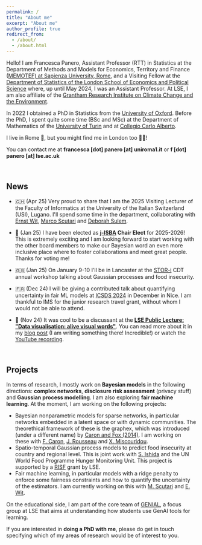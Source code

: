 ```yaml
---
permalink: /
title: "About me"
excerpt: "About me"
author_profile: true
redirect_from: 
  - /about/
  - /about.html
---
```


Hello! I am Francesca Panero, Assistant Professor (RTT) in Statistics at the Department of Methods and Models for Economics, Territory and Finance ([MEMOTEF) at Sapienza University, Rome](https://web.uniroma1.it/memotef/en), and a Visiting Fellow at the [Department of Statistics of the London School of Economics and Political Science](https://www.lse.ac.uk/statistics) where, up until May 2024, I was an Assistant Professor. At LSE, I am also affiliate of the [Grantham Research Institute on Climate Change and the Environment](https://www.lse.ac.uk/granthaminstitute/).

In 2022 I obtained a PhD in Statistics from the [University of Oxford](http://www.stats.ox.ac.uk).
Before the PhD, I spent quite some time (BSc and MSc) at the Department of Mathematics of the [University of Turin](https://dipmath.campusnet.unito.it/do/home.pl) and at [Collegio Carlo Alberto](https://www.carloalberto.org).

I live in Rome 🤌, but you might find me in London too 💂‍♀️! 

You can contact me at **francesca [dot] panero [at] uniroma1.it** or **f [dot] panero [at] lse.ac.uk**

<br>

## News

- 🇨🇭 (Apr 25) Very proud to share that I am the 2025 Visiting Lecturer of the Faculty of Informatics at the University of the Italian Switzerland (USI), Lugano. I'll spend some time in the department, collaborating with [Ernst Wit](https://search.usi.ch/it/persone/83636b7ab2950f852dbd345e9220c266/wit-ernst-jan-camiel), [Marco Scutari](https://www.bnlearn.com/about/) and [Deborah Sulem](https://dsulem.github.io).

- 🥳 (Jan 25) I have been elected as **[j-ISBA](https://j-isba.github.io) Chair Elect** for 2025-2026! This is extremely exciting and I am looking forward to start working with the other board members to make our Bayesian word an even more inclusive place where to foster collaborations and meet great people. Thanks for voting me!

- 🇬🇧 (Jan 25) On January 9-10 I'll be in Lancaster at the [STOR-i](https://www.lancaster.ac.uk/stor-i/about-us/stor-i-cdt/) CDT annual workshop talking about Gaussian processes and food insecurity.

- 🇫🇷 (Dec 24) I will be giving a contributed talk about quantifying uncertainty in fair ML models at [ICSDS 2024](https://sites.google.com/view/ims-icsds2024/) in December in Nice. I am thankful to IMS for the junior research travel grant, without whom I would not be able to attend.
 
- 🎤 (Nov 24) It was cool to be a discussant at the **[LSE Public Lecture: "Data visualisation: alive visual words"](https://www.lse.ac.uk/Events/2024/11/202411201830/Data-visualisation-alive-visual-words?_gl=1*1cxa9xu*_gcl_aw*R0NMLjE3MjE3MjI3MDQuQ2p3S0NBandxZjIwQmhCd0Vpd0F0N2R0ZFpZOGxFcGVXc25LekZST1JaTS0xMGUxa3FUVXMybGlvSWY3NWlPUnozbThZNnBOWDVrcVdCb0NUQklRQXZEX0J3RQ..*_gcl_au*NTg1MjEwNjQzLjE3MTg2OTkwODI.*_ga*MTYwODM3MTA0LjE3MDI5ODI4MTc.*_ga_LWTEVFESYX*MTcyNDY1NDAyNy4xODUuMS4xNzI0NjU0NDE0LjU1LjAuMA..)**. You can read more about it in my [blog post](https://francescapanero.github.io/posts/2024/12/data-visualisation/) (I am writing something there! Incredible!) or watch the [YouTube recording](https://www.youtube.com/watch?v=13aIeZdv5RI).

<br>

## Projects

In terms of research, I mostly work on **Bayesian models** in the following directions: **complex networks**, **disclosure risk assessment** (privacy stuff) and **Gaussian process modelling**. I am also exploring **fair machine learning**. At the moment, I am working on the following projects:
* Bayesian nonparametric models for sparse networks, in particular networks embedded in a latent space or with dynamic communities. The theorethical framework of these is the graphex, which was introduced (under a different name) by [Caron and Fox (2014)](https://academic.oup.com/HTTPHandlers/Sigma/LoginHandler.ashx?code=zq2fS0&state=03f80ff8-db1e-450b-b8d3-c46ac579ddbaredirecturl%3Dhttpszazjzjacademiczwoupzwcomzjjrsssbzjarticlezyabstractzj79zj5zj1295zj7041107). I am working on these with [F. Caron](https://www.stats.ox.ac.uk/~caron/), [J. Rousseau](https://www.stats.ox.ac.uk/~rousseau/) and [X. Miscouridou](https://www.misxenia.com).
* Spatio-temporal Gaussian process models to predict food insecurity at country and regional level. This is joint work with [S. Ishida](https://www.linkedin.com/in/sahoko-ishida/?originalSubdomain=uk) and the UN World Food Programme Hunger Monitoring Unit. This project is supported by a [RISF](https://info.lse.ac.uk/staff/divisions/research-and-innovation/research/apply-for-funding/lse-research-support-fund) grant by LSE.
* Fair machine learning, in particular models with a ridge penalty to enforce some fairness constraints and how to quantify the uncertainty of the estimators. I am currently working on this with [M. Scutari](https://www.bnlearn.com/about/) and [E. Wit](https://search.usi.ch/en/people/83636b7ab2950f852dbd345e9220c266/wit-ernst-jan-camiel).

On the educational side, I am part of the core team of [GENIAL](https://lse-dsi.github.io/genial/), a focus group at LSE that aims at understanding how students use GenAI tools for learning.

If you are interested in **doing a PhD with me**, please do get in touch specifying which of my areas of research would be of interest to you.

<br>
